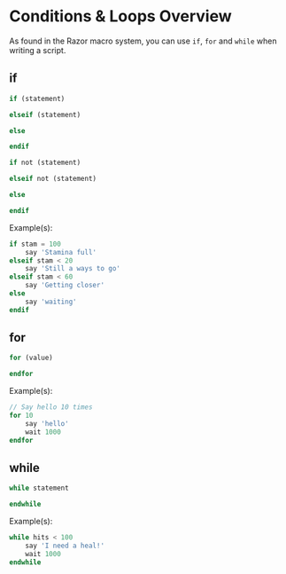 # Conditions & Loops Overview

As found in the Razor macro system, you can use `if`, `for` and `while` when writing a script.

## if

```php
if (statement)

elseif (statement)

else

endif
```

```php
if not (statement)

elseif not (statement)

else

endif
```

Example(s):

```php
if stam = 100
    say 'Stamina full'
elseif stam < 20
    say 'Still a ways to go'
elseif stam < 60
    say 'Getting closer'
else
    say 'waiting'
endif
```

## for

```php
for (value)

endfor
```

Example(s):

```php
// Say hello 10 times
for 10
    say 'hello'
    wait 1000
endfor
```

## while

```php
while statement

endwhile
```

Example(s):

```php
while hits < 100
    say 'I need a heal!'
    wait 1000
endwhile
```